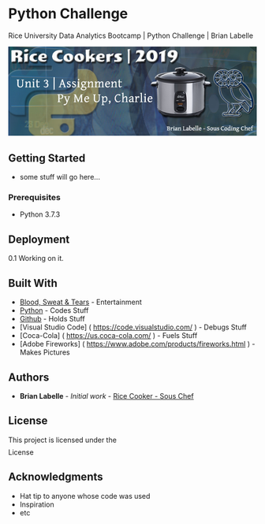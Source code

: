 # Python Challenge
Rice University Data Analytics Bootcamp | Python Challenge | Brian Labelle

![hard_solution](Resources/rice-cookers-hw-3.jpg)

## Getting Started

- some stuff will go here...

### Prerequisites

- Python 3.7.3


## Deployment
0.1 Working on it.

## Built With

* [Blood, Sweat & Tears](http://www.pandora.com/) - Entertainment
* [Python](https://www.python.org/) - Codes Stuff
* [Github](https://github.com) - Holds Stuff
* [Visual Studio Code] ( https://code.visualstudio.com/ ) - Debugs Stuff
* [Coca-Cola] ( https://us.coca-cola.com/ ) - Fuels Stuff
* [Adobe Fireworks] ( https://www.adobe.com/products/fireworks.html ) - Makes Pictures

 

## Authors

* **Brian Labelle** - *Initial work* - [Rice Cooker - Sous Chef](https://github.com/BrianLabelle)


## License

This project is licensed under the $$$$ License

## Acknowledgments

* Hat tip to anyone whose code was used
* Inspiration
* etc
